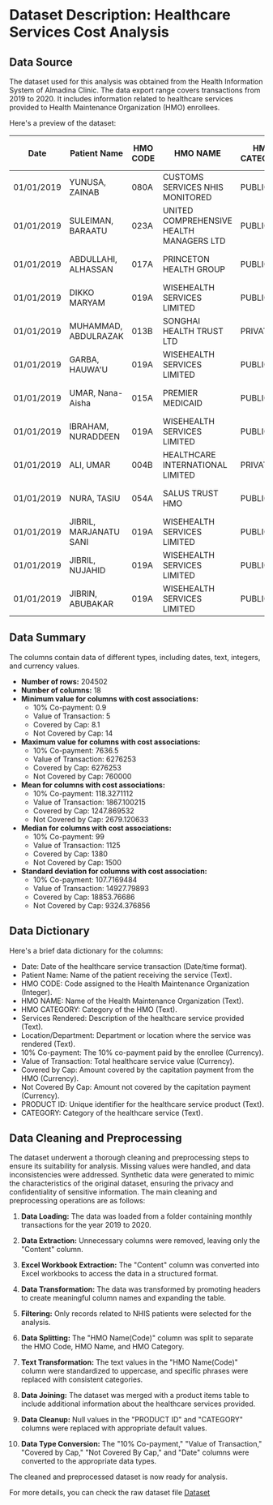 # Dataset Description: Healthcare Services Cost Analysis

## Data Source

The dataset used for this analysis was obtained from the Health Information System of Almadina Clinic. The data export range covers transactions from 2019 to 2020. It includes information related to healthcare services provided to Health Maintenance Organization (HMO) enrollees.

Here's a preview of the dataset:

| Date       | Patient Name           | HMO CODE | HMO NAME                            | HMO CATEGORY | Services Rendered       | Location/Department | 10% Co-payment | Value of Transaction | Covered by Cap | Not Covered By Cap | PRODUCT ID | CATEGORY       |
|------------|------------------------|----------|-------------------------------------|--------------|-------------------------|---------------------|-----------------|----------------------|----------------|--------------------|------------|----------------|
| 01/01/2019 | YUNUSA, ZAINAB         | 080A     | CUSTOMS SERVICES NHIS MONITORED     | PUBLIC       | GP Consultation - (NHIS) | Almadina Clinic     | null            | 1,500.00             | 1,500.00       | null               | CL0084     | Medical Service|
| 01/01/2019 | SULEIMAN, BARAATU      | 023A     | UNITED COMPREHENSIVE HEALTH MANAGERS LTD | PUBLIC       | GP Consultation - (NHIS) | Almadina Clinic     | null            | 1,500.00             | 1,500.00       | null               | CL0084     | Medical Service|
| 01/01/2019 | ABDULLAHI, ALHASSAN    | 017A     | PRINCETON HEALTH GROUP               | PUBLIC       | GP Consultation - (NHIS) | Almadina Clinic     | null            | 1,500.00             | 1,500.00       | null               | CL0084     | Medical Service|
| 01/01/2019 | DIKKO MARYAM           | 019A     | WISEHEALTH SERVICES LIMITED          | PUBLIC       | GP Consultation - (NHIS) | Almadina Clinic     | null            | 1,500.00             | 1,500.00       | null               | CL0084     | Medical Service|
| 01/01/2019 | MUHAMMAD, ABDULRAZAK   | 013B     | SONGHAI HEALTH TRUST LTD             | PRIVATE      | GP Consultation - (NHIS) | Almadina Clinic     | null            | 1,500.00             | 1,500.00       | null               | CL0084     | Medical Service|
| 01/01/2019 | GARBA, HAUWA'U         | 019A     | WISEHEALTH SERVICES LIMITED          | PUBLIC       | GP Consultation - (NHIS) | Almadina Clinic     | null            | 1,500.00             | 1,500.00       | null               | CL0084     | Medical Service|
| 01/01/2019 | UMAR, Nana-Aisha       | 015A     | PREMIER MEDICAID                    | PUBLIC       | GP Consultation - (NHIS) | Almadina Clinic     | null            | 1,500.00             | 1,500.00       | null               | CL0084     | Medical Service|
| 01/01/2019 | IBRAHAM, NURADDEEN     | 019A     | WISEHEALTH SERVICES LIMITED          | PUBLIC       | GP Consultation - (NHIS) | Almadina Clinic     | null            | 1,500.00             | 1,500.00       | null               | CL0084     | Medical Service|
| 01/01/2019 | ALI, UMAR              | 004B     | HEALTHCARE INTERNATIONAL LIMITED     | PRIVATE      | GP Consultation - (NHIS) | Almadina Clinic     | null            | 1,500.00             | null           | 1,000.00           | CL0084     | Medical Service|
| 01/01/2019 | NURA, TASIU            | 054A     | SALUS TRUST HMO                     | PUBLIC       | GP Consultation - (NHIS) | Almadina Clinic     | null            | 1,500.00             | null           | 1,000.00           | CL0084     | Medical Service|
| 01/01/2019 | JIBRIL, MARJANATU SANI | 019A     | WISEHEALTH SERVICES LIMITED          | PUBLIC       | GP Consultation - (NHIS) | Almadina Clinic     | null            | 1,500.00             | 1,500.00       | null               | CL0084     | Medical Service|
| 01/01/2019 | JIBRIL, NUJAHID        | 019A     | WISEHEALTH SERVICES LIMITED          | PUBLIC       | GP Consultation - (NHIS) | Almadina Clinic     | null            | 1,500.00             | 1,500.00       | null               | CL0084     | Medical Service|
| 01/01/2019 | JIBRIN, ABUBAKAR       | 019A     | WISEHEALTH SERVICES LIMITED          | PUBLIC       | GP Consultation - (NHIS) | Almadina Clinic     | null            | 1,500.00             | 1,500.00       | null               | CL0084     | Medical Service|

## Data Summary
The columns contain data of different types, including dates, text, integers, and currency values.

* **Number of rows:** 204502
* **Number of columns:** 18
* **Minimum value for columns with cost associations:**
    * 10% Co-payment: 0.9
    * Value of Transaction: 5
    * Covered by Cap: 8.1
    * Not Covered by Cap: 14
* **Maximum value for columns with cost associations:**
    * 10% Co-payment: 7636.5
    * Value of Transaction: 6276253
    * Covered by Cap: 6276253
    * Not Covered by Cap: 760000
* **Mean for columns with cost associations:**
    * 10% Co-payment: 118.3271112
    * Value of Transaction: 1867.100215
    * Covered by Cap: 1247.869532
    * Not Covered by Cap: 2679.120633
* **Median for columns with cost associations:**
    * 10% Co-payment: 99
    * Value of Transaction: 1125
    * Covered by Cap: 1380
    * Not Covered by Cap: 1500
* **Standard deviation for columns with cost association:**
     * 10% Co-payment: 107.7169484
    * Value of Transaction: 14927.79893
    * Covered by Cap: 18853.76686
    * Not Covered by Cap: 9324.376856

## Data Dictionary

Here's a brief data dictionary for the columns:

- Date: Date of the healthcare service transaction (Date/time format).
- Patient Name: Name of the patient receiving the service (Text).
- HMO CODE: Code assigned to the Health Maintenance Organization (Integer).
- HMO NAME: Name of the Health Maintenance Organization (Text).
- HMO CATEGORY: Category of the HMO (Text).
- Services Rendered: Description of the healthcare service provided (Text).
- Location/Department: Department or location where the service was rendered (Text).
- 10% Co-payment: The 10% co-payment paid by the enrollee (Currency).
- Value of Transaction: Total healthcare service value (Currency).
- Covered by Cap: Amount covered by the capitation payment from the HMO (Currency).
- Not Covered By Cap: Amount not covered by the capitation payment (Currency).
- PRODUCT ID: Unique identifier for the healthcare service product (Text).
- CATEGORY: Category of the healthcare service (Text).

## Data Cleaning and Preprocessing

The dataset underwent a thorough cleaning and preprocessing steps to ensure its suitability for analysis. Missing values were handled, and data inconsistencies were addressed. Synthetic data were generated to mimic the characteristics of the original dataset, ensuring the privacy and confidentiality of sensitive information. The main cleaning and preprocessing operations are as follows:

1. **Data Loading:** The data was loaded from a folder containing monthly transactions for the year 2019 to 2020.

2. **Data Extraction:** Unnecessary columns were removed, leaving only the "Content" column.

3. **Excel Workbook Extraction:** The "Content" column was converted into Excel workbooks to access the data in a structured format.

4. **Data Transformation:** The data was transformed by promoting headers to create meaningful column names and expanding the table.

5. **Filtering:** Only records related to NHIS patients were selected for the analysis.

6. **Data Splitting:** The "HMO Name(Code)" column was split to separate the HMO Code, HMO Name, and HMO Category.

7. **Text Transformation:** The text values in the "HMO Name(Code)" column were standardized to uppercase, and specific phrases were replaced with consistent categories.

8. **Data Joining:** The dataset was merged with a product items table to include additional information about the healthcare services provided.

9. **Data Cleanup:** Null values in the "PRODUCT ID" and "CATEGORY" columns were replaced with appropriate default values.

10. **Data Type Conversion:** The "10% Co-payment," "Value of Transaction," "Covered by Cap," "Not Covered By Cap," and "Date" columns were converted to the appropriate data types.

The cleaned and preprocessed dataset is now ready for analysis.

For more details, you can check the raw dataset file [Dataset](https://docs.google.com/spreadsheets/d/1dEK3mo-xPwsMboUCSEvhyibJBreFr1Uh/edit?usp=sharing&ouid=106517304862390569506&rtpof=true&sd=true)

